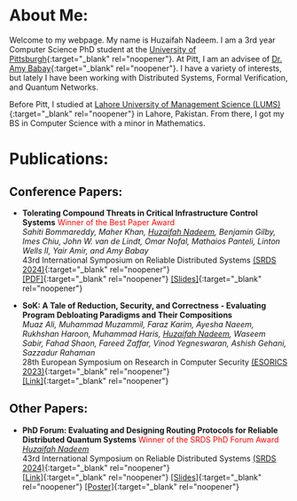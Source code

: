 # About Me:
Welcome to my webpage. My name is Huzaifah Nadeem. I am a 3rd year Computer Science PhD student at the [University of Pittsburgh](https://pitt.edu/){:target="_blank" rel="noopener"}. At Pitt, I am an advisee of [Dr. Amy Babay](https://sites.pitt.edu/~babay/){:target="_blank" rel="noopener"}. I have a variety of interests, but lately I have been working with Distributed Systems, Formal Verification, and Quantum Networks. 

Before Pitt, I studied at [Lahore University of Management Science (LUMS)](https://lums.edu.pk/){:target="_blank" rel="noopener"} in Lahore, Pakistan. From there, I got my BS in Computer Science with a minor in Mathematics.

# Publications:
## Conference Papers:
- **Tolerating Compound Threats in Critical Infrastructure Control Systems**<span style="color:red"> Winner of the Best Paper Award</span>   
_Sahiti Bommareddy, Maher Khan, <ins>Huzaifah Nadeem</ins>, Benjamin Gilby, Imes Chiu, John W. van de Lindt, Omar Nofal, Mathaios Panteli, Linton Wells II, Yair Amir, and Amy Babay_   
43rd International Symposium on Reliable Distributed Systems [(SRDS 2024)](https://srds-conference.org/){:target="_blank" rel="noopener"}   
[[PDF]](https://sites.pitt.edu/~babay/pubs/srds24_compoundThreats.pdf){:target="_blank" rel="noopener"} [[Slides]](files/SRDS2024/compound-threats-slides.pptx){:target="_blank" rel="noopener"}

- **SoK: A Tale of Reduction, Security, and Correctness - Evaluating Program Debloating Paradigms and Their Compositions**   
_Muaz Ali, Muhammad Muzammil, Faraz Karim, Ayesha Naeem, Rukhshan Haroon, Muhammad Haris, <ins>Huzaifah Nadeem</ins>, Waseem Sabir, Fahad Shaon, Fareed Zaffar, Vinod Yegneswaran, Ashish Gehani, Sazzadur Rahaman_   
28th European Symposium on Research in Computer Security [(ESORICS 2023)](https://esorics2023.org/){:target="_blank" rel="noopener"}   
[[Link]](https://doi.org/10.1007/978-3-031-51482-1_12){:target="_blank" rel="noopener"}

## Other Papers:
- **PhD Forum: Evaluating and Designing Routing Protocols for Reliable Distributed Quantum Systems** <span style="color:red">Winner of the SRDS PhD Forum Award</span>   
_<ins>Huzaifah Nadeem</ins>_   
43rd International Symposium on Reliable Distributed Systems [(SRDS 2024)](https://srds-conference.org/){:target="_blank" rel="noopener"}   
[[Link]](files/tmp/phd-forum-paper.pdf){:target="_blank" rel="noopener"} [[Slides]](files/SRDS2024/phd-forum-slides.pptx){:target="_blank" rel="noopener"} [[Poster]](files/SRDS2024/phd-forum-poster.pdf){:target="_blank" rel="noopener"}